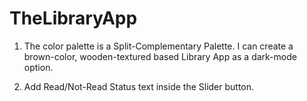 # TheLibraryApp
1. The color palette is a Split-Complementary Palette. I can create a brown-color, wooden-textured based Library App as a dark-mode option.

2. Add Read/Not-Read Status text inside the Slider button.